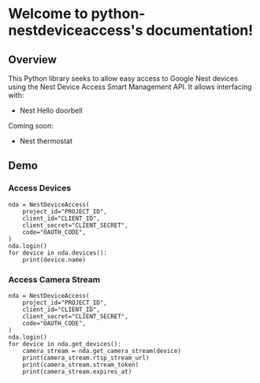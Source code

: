 # Welcome to python-nestdeviceaccess's documentation!

## Overview 
This Python library seeks to allow easy access to Google Nest devices using the Nest Device Access Smart Management API.
It allows interfacing with:

- Nest Hello doorbell

Coming soon:

- Nest thermostat

## Demo

### Access Devices
```
nda = NestDeviceAccess(
    project_id="PROJECT_ID",
    client_id="CLIENT_ID",
    client_secret="CLIENT_SECRET",
    code="OAUTH_CODE",
)
nda.login()
for device in nda.devices():
    print(device.name)
```

### Access Camera Stream

```
nda = NestDeviceAccess(
    project_id="PROJECT_ID",
    client_id="CLIENT_ID",
    client_secret="CLIENT_SECRET",
    code="OAUTH_CODE",
)
nda.login()
for device in nda.get_devices():
    camera_stream = nda.get_camera_stream(device)
    print(camera_stream.rtsp_stream_url)
    print(camera_stream.stream_token)
    print(camera_stream.expires_at)
```